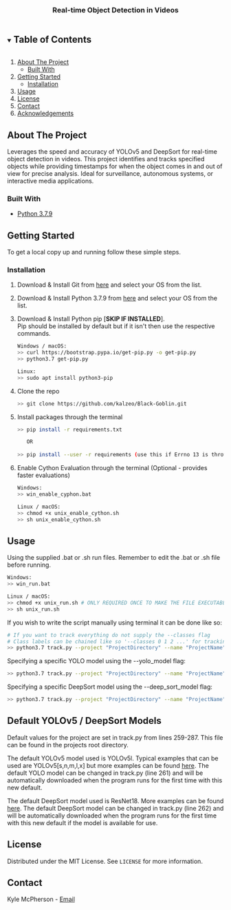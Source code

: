 <!--
*** Thanks for checking out the Best-README-Template. If you have a suggestion
*** that would make this better, please fork the repo and create a pull request
*** or simply open an issue with the tag "enhancement".
*** Thanks again! Now go create something AMAZING! :D
***
***
***
*** To avoid retyping too much info. Do a search and replace for the following:
*** github_username, repo_name, twitter_handle, email, project_title, project_description
-->



<!-- PROJECT SHIELDS -->
<!--
*** I'm using markdown "reference style" links for readability.
*** Reference links are enclosed in brackets [ ] instead of parentheses ( ).
*** See the bottom of this document for the declaration of the reference variables
*** for contributors-url, forks-url, etc. This is an optional, concise syntax you may use.
*** https://www.markdownguide.org/basic-syntax/#reference-style-links
-->




<!-- PROJECT LOGO -->
<br />
<p align="center">
  <h3 align="center">Real-time Object Detection in Videos</h3>
</p>



<!-- TABLE OF CONTENTS -->
<details open="open">
  <summary><h2 style="display: inline-block">Table of Contents</h2></summary>
  <ol>
    <li>
      <a href="#about-the-project">About The Project</a>
      <ul>
        <li><a href="#built-with">Built With</a></li>
      </ul>
    </li>
    <li>
      <a href="#getting-started">Getting Started</a>
      <ul>
        <li><a href="#installation">Installation</a></li>
      </ul>
    </li>
    <li><a href="#usage">Usage</a></li>
    <li><a href="#license">License</a></li>
    <li><a href="#contact">Contact</a></li>
    <li><a href="#acknowledgements">Acknowledgements</a></li>
  </ol>
</details>



<!-- ABOUT THE PROJECT -->
## About The Project

Leverages the speed and accuracy of YOLOv5 and DeepSort for real-time object detection in videos. This project identifies and tracks specified objects while providing timestamps for when the object comes in and out of view for precise analysis. Ideal for surveillance, autonomous systems, or interactive media applications.

### Built With

* [Python 3.7.9](https://www.python.org/downloads/release/python-379/)



<!-- GETTING STARTED -->
## Getting Started

To get a local copy up and running follow these simple steps.

### Installation

1. Download & Install Git from [here](https://git-scm.com/downloads) and select your OS from the list.

2. Download & Install Python 3.7.9 from [here](https://www.python.org/downloads/release/python-379/) and select your OS from the list.

3. Download & Install Python pip [**SKIP IF INSTALLED**].
   <br>
   Pip should be installed by default but if it isn't then use the respective commands.
   ```sh
   Windows / macOS:
   >> curl https://bootstrap.pypa.io/get-pip.py -o get-pip.py
   >> python3.7 get-pip.py
   
   Linux:
   >> sudo apt install python3-pip
   ```
   
4. Clone the repo
   ```sh
   >> git clone https://github.com/kalzeo/Black-Goblin.git
   ```
   
5. Install packages through the terminal
   ```sh
   >> pip install -r requirements.txt
   
      OR
      
   >> pip install --user -r requirements (use this if Errno 13 is thrown)
   ```
   
6. Enable Cython Evaluation through the terminal (Optional - provides faster evaluations)
   ```sh
   Windows:
   >> win_enable_cyphon.bat
   
   Linux / macOS:
   >> chmod +x unix_enable_cython.sh
   >> sh unix_enable_cython.sh
   ```



<!-- USAGE EXAMPLES -->
## Usage

Using the supplied .bat or .sh run files. Remember to edit the .bat or .sh file before running.
   ```sh
   Windows:
   >> win_run.bat
   
   Linux / macOS:
   >> chmod +x unix_run.sh # ONLY REQUIRED ONCE TO MAKE THE FILE EXECUTABLE
   >> sh unix_run.sh
   ```

If you wish to write the script manually using terminal it can be done like so:
```sh
# If you want to track everything do not supply the --classes flag
# Class labels can be chained like so '--classes 0 1 2 ...' for tracking specific objects. See 'Class Indexes.xlsx' for more class labels. 
>> python3.7 track.py --project "ProjectDirectory" --name "ProjectName" --source "VideoPath" --classes 0
```

Specifying a specific YOLO model using the --yolo_model flag:
```sh
>> python3.7 track.py --project "ProjectDirectory" --name "ProjectName" --source "VideoPath" --classes 0 --yolo_model "yolov5s.pt"
```

Specifying a specific DeepSort model using the --deep_sort_model flag:
```sh
>> python3.7 track.py --project "ProjectDirectory" --name "ProjectName" --source "VideoPath" --classes 0 --yolo_model "yolov5s.pt" --deep_sort_model osnet_x0_5_market1501
```

<!-- DEFAULTS -->
## Default YOLOv5 / DeepSort Models

Default values for the project are set in track.py from lines 259-287. This file can be found in the projects root directory.

The default YOLOv5 model used is YOLOv5l. Typical examples that can be used are YOLOv5[s,n,m,l,x] but more examples can be found [here](https://github.com/ultralytics/yolov5#pretrained-checkpoints). 
The default YOLO model can be changed in track.py (line 261) and will be automatically downloaded when the program runs for the first time with this new default.

The default DeepSort model used is ResNet18. More examples can be found [here](https://kaiyangzhou.github.io/deep-person-reid/MODEL_ZOO). 
The default DeepSort model can be changed in track.py (line 262) and will be automatically downloaded when the program runs for the first time with this new default if the model is available for use.


<!-- LICENSE -->
## License

Distributed under the MIT License. See `LICENSE` for more information.



<!-- CONTACT -->
## Contact

Kyle McPherson - [Email](mailto:k.mcpherson13@rgu.ac.uk)
